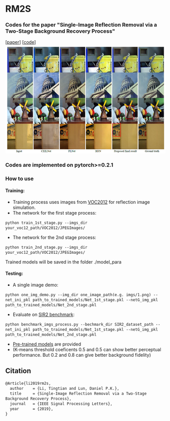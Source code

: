 # RM2S
### Codes for the paper "Single-Image Reflection Removal via a Two-Stage Background Recovery Process"
[[paper](https://connectpolyu-my.sharepoint.com/personal/15900416r_connect_polyu_hk/_layouts/15/onedrive.aspx?id=%2Fpersonal%2F15900416r%5Fconnect%5Fpolyu%5Fhk%2FDocuments%2Fpapers%2FRM2S%2Epdf&parent=%2Fpersonal%2F15900416r%5Fconnect%5Fpolyu%5Fhk%2FDocuments%2Fpapers)] [[code](https://github.com/tingtianli/RM2S)] 
![cover](cover.PNG)

### Codes are implemented on pytorch>=0.2.1

### How to use
#### Training:
- Training process uses images from [VOC2012](http://host.robots.ox.ac.uk/pascal/VOC/voc2012/) for reflection image simulation.
- The network for the first stage process: 
```
python train_1st_stage.py --imgs_dir your_voc12_path/VOC2012/JPEGImages/
```
- The network for the 2nd stage process: 
```
python train_2nd_stage.py --imgs_dir your_voc12_path/VOC2012/JPEGImages/
```
Trained models will be saved in the folder ./model_para
#### Testing:

- A single image demo:
```
python one_img_demo.py --img_dir one_image_path(e.g. imgs/1.png) --net_ini_pkl path_to_trained_models/Net_1st_stage.pkl --netG_img_pkl path_to_trained_models/Net_2nd_stage.pkl
```
- Evaluate on [SIR2 benchmark](http://rose1.ntu.edu.sg/Datasets/sir2Benchmark.asp):
```
python benchmark_imgs_process.py --bechmark_dir SIR2_dataset_path --net_ini_pkl path_to_trained_models/Net_1st_stage.pkl --netG_img_pkl path_to_trained_models/Net_2nd_stage.pkl
```
- [Pre-trained models](https://connectpolyu-my.sharepoint.com/:f:/g/personal/15900416r_connect_polyu_hk/EpjHAPgDdfxIhQSb4BkYOWABhllxLZG5BgflQG-CXfHR7A?e=0Hzosa) are provided <br/>
-  (K-means threshold coeficents 0.5 and 0.5 can show better perceptual performance. But 0.2 and 0.8 can give better background fidelity)
## Citation
```
@Article{li2019rm2s,
  author    = {Li, Tingtian and Lun, Daniel P.K.},
  title     = {Single-Image Reflection Removal via a Two-Stage Background Recovery Process},
  journal   = {IEEE Signal Processing Letters},
  year      = {2019},
}
```
